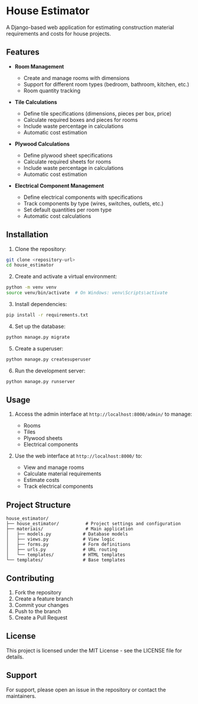 # House Estimator

A Django-based web application for estimating construction material requirements and costs for house projects.

## Features

- **Room Management**
  - Create and manage rooms with dimensions
  - Support for different room types (bedroom, bathroom, kitchen, etc.)
  - Room quantity tracking

- **Tile Calculations**
  - Define tile specifications (dimensions, pieces per box, price)
  - Calculate required boxes and pieces for rooms
  - Include waste percentage in calculations
  - Automatic cost estimation

- **Plywood Calculations**
  - Define plywood sheet specifications
  - Calculate required sheets for rooms
  - Include waste percentage in calculations
  - Automatic cost estimation

- **Electrical Component Management**
  - Define electrical components with specifications
  - Track components by type (wires, switches, outlets, etc.)
  - Set default quantities per room type
  - Automatic cost calculations

## Installation

1. Clone the repository:
```bash
git clone <repository-url>
cd house_estimator
```

2. Create and activate a virtual environment:
```bash
python -m venv venv
source venv/bin/activate  # On Windows: venv\Scripts\activate
```

3. Install dependencies:
```bash
pip install -r requirements.txt
```

4. Set up the database:
```bash
python manage.py migrate
```

5. Create a superuser:
```bash
python manage.py createsuperuser
```

6. Run the development server:
```bash
python manage.py runserver
```

## Usage

1. Access the admin interface at `http://localhost:8000/admin/` to manage:
   - Rooms
   - Tiles
   - Plywood sheets
   - Electrical components

2. Use the web interface at `http://localhost:8000/` to:
   - View and manage rooms
   - Calculate material requirements
   - Estimate costs
   - Track electrical components

## Project Structure

```
house_estimator/
├── house_estimator/          # Project settings and configuration
├── materiais/                # Main application
│   ├── models.py            # Database models
│   ├── views.py             # View logic
│   ├── forms.py             # Form definitions
│   ├── urls.py              # URL routing
│   └── templates/           # HTML templates
└── templates/               # Base templates
```

## Contributing

1. Fork the repository
2. Create a feature branch
3. Commit your changes
4. Push to the branch
5. Create a Pull Request

## License

This project is licensed under the MIT License - see the LICENSE file for details.

## Support

For support, please open an issue in the repository or contact the maintainers. 